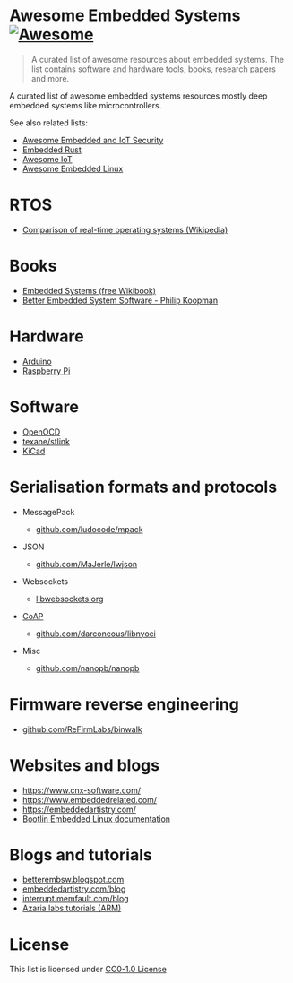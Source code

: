 # Awesome Embedded Systems [![Awesome](https://awesome.re/badge.svg)](https://awesome.re)

> A curated list of awesome resources about embedded systems. The list contains software and hardware tools, books, research papers and more.

A curated list of awesome embedded systems resources mostly deep embedded systems like microcontrollers.

See also related lists:
* [Awesome Embedded and IoT Security](https://github.com/fkie-cad/awesome-embedded-and-iot-security)
* [Embedded Rust](https://github.com/rust-embedded/awesome-embedded-rust)
* [Awesome IoT](https://github.com/HQarroum/awesome-iot)
* [Awesome Embedded Linux](https://github.com/fkromer/awesome-embedded-linux)

# RTOS

* [Comparison of real-time operating systems (Wikipedia)](https://en.wikipedia.org/wiki/Comparison_of_real-time_operating_systems)

# Books

* [Embedded Systems (free Wikibook)](https://en.m.wikibooks.org/wiki/Embedded_Systems)
* [Better Embedded System Software - Philip Koopman ](https://www.amazon.com/gp/product/B08TZ9LYXC)

# Hardware

* [Arduino](https://arduino.cc/)
* [Raspberry Pi](https://www.raspberrypi.org/)

# Software

* [OpenOCD](https://github.com/openocd-org/openocd)
* [texane/stlink](https://github.com/stlink-org/stlink)
* [KiCad](https://www.kicad.org/)

# Serialisation formats and protocols

* MessagePack
  * [github.com/ludocode/mpack](https://github.com/ludocode/mpack)

* JSON
  * [github.com/MaJerle/lwjson](https://github.com/MaJerle/lwjson)

* Websockets
  * [libwebsockets.org](https://libwebsockets.org/)

* [CoAP](https://en.wikipedia.org/wiki/Constrained_Application_Protocol)
  * [github.com/darconeous/libnyoci](https://github.com/darconeous/libnyoci)

* Misc
  * [github.com/nanopb/nanopb](https://github.com/nanopb/nanopb)

# Firmware reverse engineering

* [github.com/ReFirmLabs/binwalk](https://github.com/ReFirmLabs/binwalk)

# Websites and blogs

* https://www.cnx-software.com/
* https://www.embeddedrelated.com/
* https://embeddedartistry.com/
* [Bootlin Embedded Linux documentation](https://bootlin.com/docs/)

# Blogs and tutorials

* [betterembsw.blogspot.com](https://betterembsw.blogspot.com/)
* [embeddedartistry.com/blog](https://embeddedartistry.com/blog)
* [interrupt.memfault.com/blog](https://interrupt.memfault.com/blog/)
* [Azaria labs tutorials (ARM)](https://azeria-labs.com/writing-arm-assembly-part-1/)

# License

This list is licensed under [CC0-1.0 License](LICENSE)
